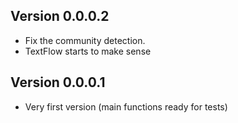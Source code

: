 ## Version 0.0.0.2
* Fix the community detection.
* TextFlow starts to make sense

## Version 0.0.0.1
* Very first version (main functions ready for tests)
